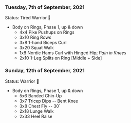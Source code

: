 

### Tuesday, 7th of September, 2021
Status: Tired Warrior 
:hot_face:

- Body on Rings, Phase 1, up & down
    - 4x4 Pike Pushups on Rings
    - 3x10 Ring Rows
    - 3x8 1-hand Biceps Curl
    - 3x20 Squat Walk
    - 1x8 Nordic Hams Curl with Hinged Hip; *Pain in Knees*
    - 2x10 1-Leg Splits on Ring [Middle + Side]
   
### Sunday, 12th of September, 2021
Status: Warrior  💪

- Body on Rings, Phase 1, up & down
    - 5x6 Banded Chin-Up
    - 3x7 Tricep Dips -- Bent Knee
    - 3x8 Chest Fly -- 30`
    - 2x18 Lunge Walk
    - 2x33 Heel Raise 

